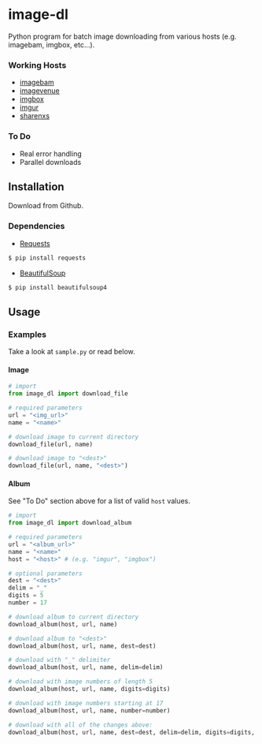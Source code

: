 # image-dl
Python program for batch image downloading from various hosts (e.g. imagebam, imgbox, etc...).

### Working Hosts
* [imagebam](http://www.imagebam.com/)
* [imagevenue](http://imagevenue.com/)
* [imgbox](http://imgbox.com/)
* [imgur](http://imgur.com/)
* [sharenxs](http://sharenxs.com/)

### To Do
* Real error handling
* Parallel downloads


## Installation
Download from Github.

### Dependencies
- [Requests](http://docs.python-requests.org/en/latest/)
```sh
$ pip install requests
```
- [BeautifulSoup](http://www.crummy.com/software/BeautifulSoup/)
```sh
$ pip install beautifulsoup4
```


## Usage

### Examples

Take a look at `sample.py` or read below.

#### Image
```python
# import
from image_dl import download_file

# required parameters
url = "<img_url>"
name = "<name>"

# download image to current directory
download_file(url, name)

# download image to "<dest>"
download_file(url, name, "<dest>")
```

#### Album
See "To Do" section above for a list of valid `host` values.
```python
# import
from image_dl import download_album

# required parameters
url = "<album_url>"
name = "<name>"
host = "<host>" # (e.g. "imgur", "imgbox")

# optional parameters
dest = "<dest>"
delim = "_"
digits = 5
number = 17

# download album to current directory
download_album(host, url, name)

# download album to "<dest>"
download_album(host, url, name, dest=dest)

# download with "_" delimiter
download_album(host, url, name, delim=delim)

# download with image numbers of length 5
download_album(host, url, name, digits=digits)

# download with image numbers starting at 17
download_album(host, url, name, number=number)

# download with all of the changes above:
download_album(host, url, name, dest=dest, delim=delim, digits=digits, number=number)
```
